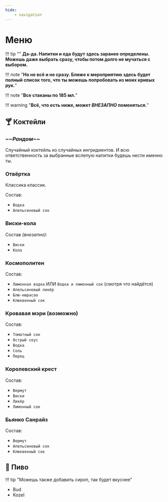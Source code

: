 ```yaml
---
hide: 
    - navigation
---
```


# Меню

!!! tip ""
    **Да-да. Напитки и еда будут здесь заранее определены. Можешь даже выбрать сразу, чтобы потом долго не мучаться с выбором.**

!!! note "**Но не всё и не сразу. Ближе к мероприятию здесь будет полный список того, что ты можешь попробовать из моих кривых рук.**"

!!! note "**Все стаканы по 185 мл.**"

!!! warning "**Всё, что есть ниже, может _ВНЕЗАПНО_ поменяться.**"

## 🍸 Коктейли

### \~\~**_Рандом_**~~

Случайный коктейль из случайных ингридиентов. И всю ответственность за выбранные вслепую напитки будешь нести именно ты.

### Отвёртка

Классика классик.

Состав:

- `Водка`
- `Апельсиновый сок`

### Виски-кола

Состав *(внезапно)*:

- `Виски`
- `Кола`

### Космополитен

Состав:

- `Лимонная водка` ИЛИ `Водка и лимонный сок` (смотря что найдётся)
- `Апельсиновый ликёр`
- `Блю-кюрасао`
- `Клюквенный сок`

### Кровавая мэри (возможно)

Состав:

- `Томатный сок`
- `Острый соус`
- `Водка`
- `Соль`
- `Перец`

### Королевский крест

Состав:

- `Вермут`
- `Виски`
- `Ликёр`
- `Лимонный сок`

### Бьянко Санрайз

Состав:

- `Вермут`
- `Апельсиновый сок`
- `Клюквенный сок`

## 🍺 Пиво

!!! tip "Можешь также добавить сироп, так будет вкуснее"

- Bud
- Kozel
